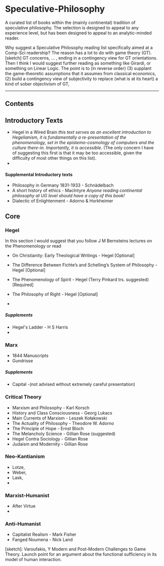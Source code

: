 # Speculative-Philosophy
A curated list of books within the (mainly continental) tradition of speculative philosophy. The selection is designed to appeal to any experience level, but has been designed to appeal to an analytic-minded reader. 

Why suggest a Speculative Philosophy reading list specifically aimed at a Comp-Sci readership? The reason has a lot to do with game theory (GT). [sketch] GT concerns, ... , ending in a contingency view for GT orientations. Then I think I would suggest further reading as something like Girardi, or something on Linear Logic. The point is to (in reverse order) (3) supplant the game-theoretic assumptions that it assumes from classical economics, (2) build a contingency view of subjectivity to replace (what is at its heart) a kind of sober objectivism of GT, 
____
## Contents
## Introductory Texts
- Hegel in a Wired Brain
_this text serves as an excellent introduction to Hegelianism, it is fundamentally a re-presentation of the phenomenology, set in the epistemo-cosmology of computers and the culture there-in. Importantly, it is accessible_.
(The only concern I have of suggesting this first is that it may be too accessible, given the difficulty of most other things on this list).
- 
#### Supplemental Introductory texts
- Philosophy in Germany 1831-1933 - Schnädelbach
- A short history of ethics - MacIntyre
_Anyone reading continental philosophy at UG level should have a copy of this book!_
- Dialectic of Enlightenment - Adorno & Horkheimer 

## Core
### Hegel
In this section I would suggest that you follow J M Bernsteins lectures on the Phenomenology or read 
 - On Christianity: Early Theological Writings - Hegel [Optional]
 - The Difference Between Fichte’s and Schelling’s System of Philosophy - Hegel [Optional]
 - The Phenomenology of Spirit - Hegel (Terry Pinkard trs. suggested) [Required]
 - The Philosophy of Right - Hegel [Optional]

 - 
##### Supplements
 - Hegel's Ladder - H S Harris
 - 

### Marx
 - 1844 Manuscripts
 - Gundrisse

##### Supplements
 - Capital -(not advised without extremely careful presentation)


### Critical Theory
 - Marxism and Philosophy - Karl Korsch
 - History and Class Consciousness - Georg Lukacs
 - Main Currents of Marxism - Leszek Kołakowski
 - The Actuality of Philosophy - Theodore W. Adorno 
 - The Principle of Hope - Ernst Bloch
 - The Melancholy Science - Gillian Rose (suggested)
 - Hegel Contra Sociology - Gillian Rose 
 - Judaism and Modernity - Gillian Rose

### Neo-Kantianism
 - Lotze, 
 - Weber,
 - Lask,
 - 
 
 ### Marxist-Humanist
 - After Virtue
 - 
 
 ### Anti-Humanist
  - Capitalist Realism - Mark Fisher
  - Fanged Noumena - Nick Land

[sketch]:
Varoufakis, Y Modern and Post-Modern Challenges to Game Theory.
Launch point for an argument about the functional sufficiency in its model of human interaction. 
  
